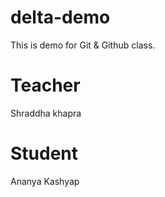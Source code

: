 # delta-demo
This is demo for Git &amp; Github class.

# Teacher
Shraddha khapra

# Student
Ananya Kashyap